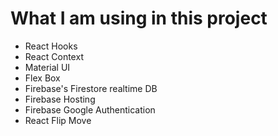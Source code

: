 # What I am using in this project

- React Hooks
- React Context
- Material UI
- Flex Box
- Firebase's Firestore realtime DB
- Firebase Hosting
- Firebase Google Authentication
- React Flip Move
